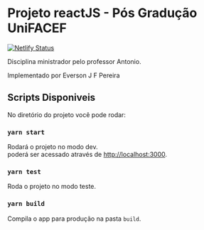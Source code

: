 # Projeto reactJS - Pós Gradução UniFACEF

[![Netlify Status](https://api.netlify.com/api/v1/badges/2c27bc54-e32e-402a-ae57-801f03b325b1/deploy-status)](https://app.netlify.com/sites/unifacef-react/deploys)

Disciplina ministrador pelo professor Antonio.

Implementado por Everson J F Pereira


## Scripts Disponiveis

No diretório do projeto você pode rodar:

### `yarn start`

Rodará o projeto no modo dev.<br />
poderá ser acessado através de [http://localhost:3000](http://localhost:3000).

### `yarn test`

Roda o projeto no modo teste.<br />

### `yarn build`

Compila o app para produção na pasta `build`.<br />